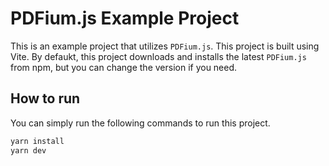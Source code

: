# PDFium.js Example Project

This is an example project that utilizes `PDFium.js`. This project is built using Vite.
By defaukt, this project downloads and installs the latest `PDFium.js` from npm,
but you can change the version if you need.

## How to run

You can simply run the following commands to run this project.

```sh
yarn install
yarn dev
```
